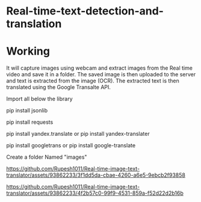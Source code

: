 # Real-time-text-detection-and-translation

# Working
It will capture images using webcam and extract images from the Real time video and save it in a folder.
The saved image is then uploaded to the server and text is extracted from the image (OCR).
The extracted text is then translated using the Google Transalte API. 

Import all below the library

pip install jsonlib

pip install requests

pip install yandex.translate or pip install yandex-translater

pip install googletrans or pip install google-translate

Create a folder Named "images"


https://github.com/Rupesh1011/Real-time-image-text-translator/assets/93862233/3f1dd5da-cbae-4260-a6e5-9ebcb2f93858




https://github.com/Rupesh1011/Real-time-image-text-translator/assets/93862233/4f2b57c0-99f9-4531-859a-f52d22d2b16b


